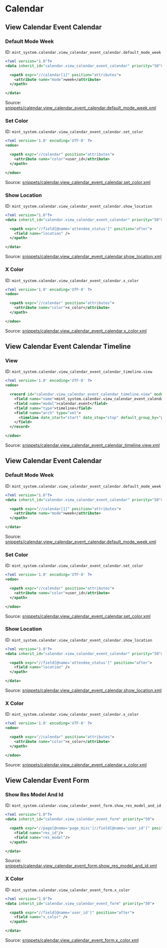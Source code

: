 # Calendar
## View Calendar Event Calendar  
### Default Mode Week  
ID: `mint_system.calendar.view_calendar_event_calendar.default_mode_week`  
```xml
<?xml version="1.0"?>
<data inherit_id="calendar.view_calendar_event_calendar" priority="50">

  <xpath expr="//calendar[1]" position="attributes">
    <attribute name="mode">week</attribute>
  </xpath>

</data>

```
Source: [snippets/calendar.view_calendar_event_calendar.default_mode_week.xml](https://github.com/Mint-System/Odoo-Build/tree/14.0/snippets/calendar.view_calendar_event_calendar.default_mode_week.xml)

### Set Color  
ID: `mint_system.calendar.view_calendar_event_calendar.set_color`  
```xml
<?xml version='1.0' encoding='UTF-8' ?>
<odoo>

  <xpath expr="//calendar" position="attributes">
    <attribute name="color">user_id</attribute>
  </xpath>

</odoo>

```
Source: [snippets/calendar.view_calendar_event_calendar.set_color.xml](https://github.com/Mint-System/Odoo-Build/tree/14.0/snippets/calendar.view_calendar_event_calendar.set_color.xml)

### Show Location  
ID: `mint_system.calendar.view_calendar_event_calendar.show_location`  
```xml
<?xml version="1.0"?>
<data inherit_id="calendar.view_calendar_event_calendar" priority="50">

  <xpath expr="//field[@name='attendee_status']" position="after">
    <field name="location" />
  </xpath>

</data>

```
Source: [snippets/calendar.view_calendar_event_calendar.show_location.xml](https://github.com/Mint-System/Odoo-Build/tree/14.0/snippets/calendar.view_calendar_event_calendar.show_location.xml)

### X Color  
ID: `mint_system.calendar.view_calendar_event_calendar.x_color`  
```xml
<?xml version='1.0' encoding='UTF-8' ?>
<odoo>

  <xpath expr="//calendar" position="attributes">
    <attribute name="color">x_color</attribute>
  </xpath>

</odoo>

```
Source: [snippets/calendar.view_calendar_event_calendar.x_color.xml](https://github.com/Mint-System/Odoo-Build/tree/14.0/snippets/calendar.view_calendar_event_calendar.x_color.xml)

## View Calendar Event Calendar Timeline  
### View  
ID: `mint_system.calendar.view_calendar_event_calendar_timeline.view`  
```xml
<?xml version='1.0' encoding='UTF-8' ?>
<odoo>

  <record id="calendar.view_calendar_event_calendar_timeline.view" model="ir.ui.view">
    <field name="name">mint_system.calendar.view_calendar_event_calendar_timeline.view</field>
    <field name="model">calendar.event</field>
    <field name="type">timeline</field>
    <field name="arch" type="xml">
      <timeline date_start="start" date_stop="stop" default_group_by="partner_id" event_open_popup="true" />
    </field>
  </record>

</odoo>

```
Source: [snippets/calendar.view_calendar_event_calendar_timeline.view.xml](https://github.com/Mint-System/Odoo-Build/tree/14.0/snippets/calendar.view_calendar_event_calendar_timeline.view.xml)

## View Calendar Event Calendar  
### Default Mode Week  
ID: `mint_system.calendar.view_calendar_event_calendar.default_mode_week`  
```xml
<?xml version="1.0"?>
<data inherit_id="calendar.view_calendar_event_calendar" priority="50">

  <xpath expr="//calendar[1]" position="attributes">
    <attribute name="mode">week</attribute>
  </xpath>

</data>

```
Source: [snippets/calendar.view_calendar_event_calendar.default_mode_week.xml](https://github.com/Mint-System/Odoo-Build/tree/14.0/snippets/calendar.view_calendar_event_calendar.default_mode_week.xml)

### Set Color  
ID: `mint_system.calendar.view_calendar_event_calendar.set_color`  
```xml
<?xml version='1.0' encoding='UTF-8' ?>
<odoo>

  <xpath expr="//calendar" position="attributes">
    <attribute name="color">user_id</attribute>
  </xpath>

</odoo>

```
Source: [snippets/calendar.view_calendar_event_calendar.set_color.xml](https://github.com/Mint-System/Odoo-Build/tree/14.0/snippets/calendar.view_calendar_event_calendar.set_color.xml)

### Show Location  
ID: `mint_system.calendar.view_calendar_event_calendar.show_location`  
```xml
<?xml version="1.0"?>
<data inherit_id="calendar.view_calendar_event_calendar" priority="50">

  <xpath expr="//field[@name='attendee_status']" position="after">
    <field name="location" />
  </xpath>

</data>

```
Source: [snippets/calendar.view_calendar_event_calendar.show_location.xml](https://github.com/Mint-System/Odoo-Build/tree/14.0/snippets/calendar.view_calendar_event_calendar.show_location.xml)

### X Color  
ID: `mint_system.calendar.view_calendar_event_calendar.x_color`  
```xml
<?xml version='1.0' encoding='UTF-8' ?>
<odoo>

  <xpath expr="//calendar" position="attributes">
    <attribute name="color">x_color</attribute>
  </xpath>

</odoo>

```
Source: [snippets/calendar.view_calendar_event_calendar.x_color.xml](https://github.com/Mint-System/Odoo-Build/tree/14.0/snippets/calendar.view_calendar_event_calendar.x_color.xml)

## View Calendar Event Form  
### Show Res Model And Id  
ID: `mint_system.calendar.view_calendar_event_form.show_res_model_and_id`  
```xml
<?xml version="1.0"?>
<data inherit_id="calendar.view_calendar_event_form" priority="50">

  <xpath expr="//page[@name='page_misc']//field[@name='user_id']" position="after">
    <field name="res_id"/>
    <field name="res_model"/>
  </xpath>

</data>
```
Source: [snippets/calendar.view_calendar_event_form.show_res_model_and_id.xml](https://github.com/Mint-System/Odoo-Build/tree/14.0/snippets/calendar.view_calendar_event_form.show_res_model_and_id.xml)

### X Color  
ID: `mint_system.calendar.view_calendar_event_form.x_color`  
```xml
<?xml version="1.0"?>
<data inherit_id="calendar.view_calendar_event_form" priority="50">

  <xpath expr="//field[@name='user_id']" position="after">
    <field name="x_color" />
  </xpath>

</data>
```
Source: [snippets/calendar.view_calendar_event_form.x_color.xml](https://github.com/Mint-System/Odoo-Build/tree/14.0/snippets/calendar.view_calendar_event_form.x_color.xml)

